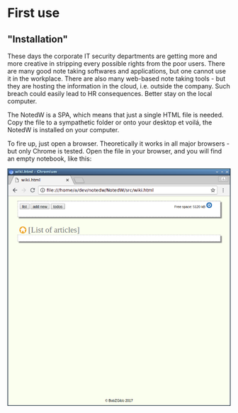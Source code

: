 # First use

## "Installation"
These days the corporate IT security departments are getting more and more creative in stripping every possible rights from the poor users. There are many good note taking softwares and applications, but one cannot use it in the workplace. There are also many web-based note taking tools - but they are hosting the information in the cloud, i.e. outside the company. Such breach could easily lead to HR consequences. Better stay on the local computer. 

The NotedW is a SPA, which means that just a single HTML file is needed. Copy the file to a sympathetic folder or onto your desktop et voilá, the NotedW is installed on your computer. 

To fire up, just open a browser. Theoretically it works in all major browsers - but only Chrome is tested. Open the file in your browser, and you will find an empty notebook, like this: 

![Empty notebook](res/NotedW_empty.png?raw=true)

